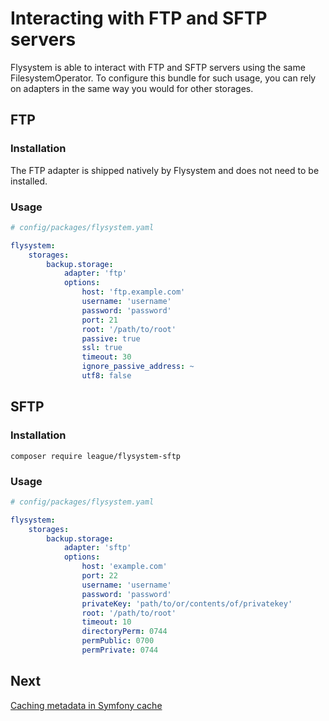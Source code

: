 # Interacting with FTP and SFTP servers

Flysystem is able to interact with FTP and SFTP servers using the same FilesystemOperator.
To configure this bundle for such usage, you can rely on adapters in the same way you would
for other storages.

## FTP

### Installation

The FTP adapter is shipped natively by Flysystem and does not need to be installed.

### Usage

```yaml
# config/packages/flysystem.yaml

flysystem:
    storages:
        backup.storage:
            adapter: 'ftp'
            options:
                host: 'ftp.example.com'
                username: 'username'
                password: 'password'
                port: 21
                root: '/path/to/root'
                passive: true
                ssl: true
                timeout: 30
                ignore_passive_address: ~
                utf8: false
```

## SFTP

### Installation

```
composer require league/flysystem-sftp
```

### Usage

```yaml
# config/packages/flysystem.yaml

flysystem:
    storages:
        backup.storage:
            adapter: 'sftp'
            options:
                host: 'example.com'
                port: 22
                username: 'username'
                password: 'password'
                privateKey: 'path/to/or/contents/of/privatekey'
                root: '/path/to/root'
                timeout: 10
                directoryPerm: 0744
                permPublic: 0700
                permPrivate: 0744
```

## Next

[Caching metadata in Symfony cache](https://github.com/thephpleague/flysystem-bundle/blob/master/docs/4-caching-metadata-in-symfony-cache.md)
